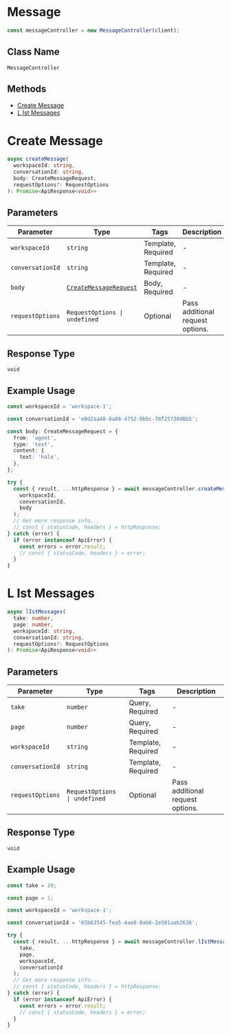 # Message

```ts
const messageController = new MessageController(client);
```

## Class Name

`MessageController`

## Methods

* [Create Message](../../doc/controllers/message.md#create-message)
* [L Ist Messages](../../doc/controllers/message.md#l-ist-messages)


# Create Message

```ts
async createMessage(
  workspaceId: string,
  conversationId: string,
  body: CreateMessageRequest,
  requestOptions?: RequestOptions
): Promise<ApiResponse<void>>
```

## Parameters

| Parameter | Type | Tags | Description |
|  --- | --- | --- | --- |
| `workspaceId` | `string` | Template, Required | - |
| `conversationId` | `string` | Template, Required | - |
| `body` | [`CreateMessageRequest`](../../doc/models/create-message-request.md) | Body, Required | - |
| `requestOptions` | `RequestOptions \| undefined` | Optional | Pass additional request options. |

## Response Type

`void`

## Example Usage

```ts
const workspaceId = 'workspace-1';

const conversationId = 'e0d2aa48-8a08-4752-9bbc-78f25730d8b5';

const body: CreateMessageRequest = {
  from: 'agent',
  type: 'text',
  content: {
    text: 'halo',
  },
};

try {
  const { result, ...httpResponse } = await messageController.createMessage(
    workspaceId,
    conversationId,
    body
  );
  // Get more response info...
  // const { statusCode, headers } = httpResponse;
} catch (error) {
  if (error instanceof ApiError) {
    const errors = error.result;
    // const { statusCode, headers } = error;
  }
}
```


# L Ist Messages

```ts
async lIstMessages(
  take: number,
  page: number,
  workspaceId: string,
  conversationId: string,
  requestOptions?: RequestOptions
): Promise<ApiResponse<void>>
```

## Parameters

| Parameter | Type | Tags | Description |
|  --- | --- | --- | --- |
| `take` | `number` | Query, Required | - |
| `page` | `number` | Query, Required | - |
| `workspaceId` | `string` | Template, Required | - |
| `conversationId` | `string` | Template, Required | - |
| `requestOptions` | `RequestOptions \| undefined` | Optional | Pass additional request options. |

## Response Type

`void`

## Example Usage

```ts
const take = 10;

const page = 1;

const workspaceId = 'workspace-1';

const conversationId = '65b63545-fea5-4ae0-8ab6-2e501aab2636';

try {
  const { result, ...httpResponse } = await messageController.lIstMessages(
    take,
    page,
    workspaceId,
    conversationId
  );
  // Get more response info...
  // const { statusCode, headers } = httpResponse;
} catch (error) {
  if (error instanceof ApiError) {
    const errors = error.result;
    // const { statusCode, headers } = error;
  }
}
```

